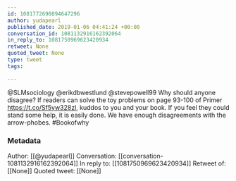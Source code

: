 ```yaml
---
id: 1081772698894647296
author: yudapearl
published_date: 2019-01-06 04:41:24 +00:00
conversation_id: 1081132916162392064
in_reply_to: 1081750969623420934
retweet: None
quoted_tweet: None
type: tweet
tags:

---
```


@SLMsociology @erikdbwestlund @stevepowell99 Why should anyone disagree? If readers can solve the toy problems on page 93-100 of Primer https://t.co/Sf5yw328zl, kuddos to you and your book. If you feel they could stand some help, it is easily done. We have enough disagreements with the arrow-phobes. #Bookofwhy

### Metadata

Author: [[@yudapearl]]
Conversation: [[conversation-1081132916162392064]]
In reply to: [[1081750969623420934]]
Retweet of: [[None]]
Quoted tweet: [[None]]
